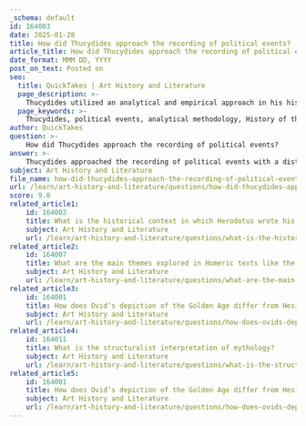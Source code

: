 ```yaml
---
_schema: default
id: 164003
date: 2025-01-28
title: How did Thucydides approach the recording of political events?
article_title: How did Thucydides approach the recording of political events?
date_format: MMM DD, YYYY
post_on_text: Posted on
seo:
  title: QuickTakes | Art History and Literature
  page_description: >-
    Thucydides utilized an analytical and empirical approach in his historical recordings, emphasizing objective evidence, critical analysis of political motivations, and methodological innovations in his work on the Peloponnesian War.
  page_keywords: >-
    Thucydides, political events, analytical methodology, History of the Peloponnesian War, empirical evidence, primary sources, critical analysis, objectivity, historical writing, historiography
author: QuickTakes
question: >-
    How did Thucydides approach the recording of political events?
answer: >-
    Thucydides approached the recording of political events with a distinct analytical and empirical methodology, particularly evident in his seminal work, *History of the Peloponnesian War*. Unlike his predecessor Herodotus, who often included mythological elements and anecdotal narratives, Thucydides emphasized a more rigorous examination of historical facts and the motivations behind political and military actions.\n\nKey aspects of Thucydides' approach include:\n\n1. **Empirical Evidence**: Thucydides prioritized the use of primary sources and firsthand accounts. He sought to gather evidence from various perspectives, including eyewitness testimonies, to construct a factual narrative of the events surrounding the Peloponnesian War.\n\n2. **Critical Analysis**: He analyzed the motivations of key figures and the political dynamics at play, focusing on the causes and consequences of the war. This analytical lens allowed him to explore themes such as power, ethics, and human nature, which are central to understanding the complexities of political events.\n\n3. **Objectivity**: Thucydides aimed for objectivity in his writing, striving to present a balanced view of the conflict without succumbing to bias or personal opinion. This commitment to impartiality has made his work a foundational text in the study of history and political science.\n\n4. **Methodological Innovations**: His approach marked a significant departure from earlier historical narratives, establishing a new standard for historical writing that emphasized critical thinking and systematic examination of events. This methodological rigor has influenced countless historians and shaped modern historiography.\n\nIn summary, Thucydides' analytical approach to recording political events not only chronicled a pivotal conflict in ancient Greece but also transformed the way history is studied and understood, laying the groundwork for future historians to adopt similar methodologies.
subject: Art History and Literature
file_name: how-did-thucydides-approach-the-recording-of-political-events.md
url: /learn/art-history-and-literature/questions/how-did-thucydides-approach-the-recording-of-political-events
score: 9.0
related_article1:
    id: 164002
    title: What is the historical context in which Herodotus wrote his histories?
    subject: Art History and Literature
    url: /learn/art-history-and-literature/questions/what-is-the-historical-context-in-which-herodotus-wrote-his-histories
related_article2:
    id: 164007
    title: What are the main themes explored in Homeric texts like the Iliad and the Odyssey?
    subject: Art History and Literature
    url: /learn/art-history-and-literature/questions/what-are-the-main-themes-explored-in-homeric-texts-like-the-iliad-and-the-odyssey
related_article3:
    id: 164001
    title: How does Ovid’s depiction of the Golden Age differ from Hesiod’s?
    subject: Art History and Literature
    url: /learn/art-history-and-literature/questions/how-does-ovids-depiction-of-the-golden-age-differ-from-hesiods
related_article4:
    id: 164011
    title: What is the structuralist interpretation of mythology?
    subject: Art History and Literature
    url: /learn/art-history-and-literature/questions/what-is-the-structuralist-interpretation-of-mythology
related_article5:
    id: 164001
    title: How does Ovid’s depiction of the Golden Age differ from Hesiod’s?
    subject: Art History and Literature
    url: /learn/art-history-and-literature/questions/how-does-ovids-depiction-of-the-golden-age-differ-from-hesiods
---
```


&nbsp;